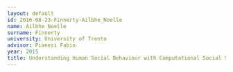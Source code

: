 ```yaml
---
layout: default 
id: 2016-08-23-Finnerty-Ailbhe_Noelle
name: Ailbhe Noelle
surname: Finnerty
university: University of Trento
advisor: Pianesi Fabio
year: 2015
title: Understanding Human Social Behaviour with Computational Social Science
---
```

